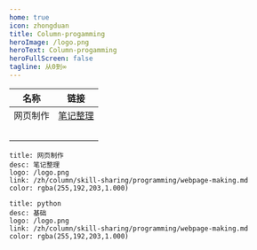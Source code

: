 ```yaml
---
home: true
icon: zhongduan
title: Column-progamming
heroImage: /logo.png
heroText: Column-progamming
heroFullScreen: false
tagline: 从0到∞
---
```


| 名称     | 链接                                          |
| -------- | --------------------------------------------- |
| 网页制作 | [笔记整理](/zh/programming/webpage-making.md) |
|          |                                               |
|          |                                               |
|          |                                               |
|          |                                               |
|          |                                               |

```card
title: 网页制作
desc: 笔记整理
logo: /logo.png
link: /zh/column/skill-sharing/programming/webpage-making.md
color: rgba(255,192,203,1.000)
```

```card
title: python
desc: 基础
logo: /logo.png
link: /zh/column/skill-sharing/programming/webpage-making.md
color: rgba(255,192,203,1.000)
```

